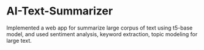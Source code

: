 # AI-Text-Summarizer
Implemented a web app for summarize large corpus of text using t5-base model, and used sentiment  analysis, keyword extraction, topic modeling for large text.
